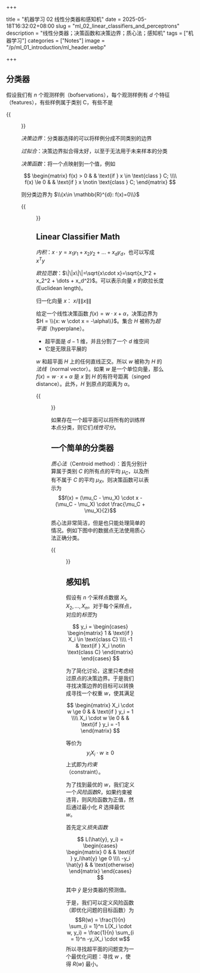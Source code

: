 +++

title = "机器学习 02 线性分类器和感知机"
date = 2025-05-18T16:32:02+08:00
slug = "ml_02_linear_classifiers_and_perceptrons"
description = "线性分类器；决策函数和决策边界；质心法；感知机"
tags = ["机器学习"]
categories = ["Notes"]
image = "/p/ml_01_introduction/ml_header.webp"

+++

## 分类器

假设我们有 $n$ 个观测样例（bofservations），每个观测样例有 $d$ 个特征（features），有些样例属于类别 C，有些不是

{{<figure src="decision_boudaries.webp" title="不同的决策边界" width=800 >}}

<!-- ![决策边界](decision_boudaries.webp) -->

_决策边界_：分类器选择的可以将样例分成不同类别的边界

_过拟合_：决策边界拟合得太好，以至于无法用于未来样本的分类

_决策函数_：将一个点映射到一个值，例如

$$
\begin{matrix}
f(x) > 0 & & \text{if } x \in \text{class } C; \\\\
f(x) \le 0 & & \text{if } x \notin \text{class } C;
\end{matrix}
$$

则分类边界为 $\\{x\in \mathbb{R}^{d}: f(x)=0\\}$

{{<figure src="dc_2.webp" title="分类边界" width=400 >}}

## Linear Classifier Math

_内积_：$x\cdot y = x_1y_1+x_2y_2+\dots + x_dy_d$，也可以写成 $x^Ty$

_欧拉范数_：$\|\|x\|\|=\sqrt{x\cdot x}=\sqrt{x_1^2 + x_2^2 + \dots + x_d^2}$。可以表示向量 $x$ 的欧拉长度 (Euclidean length)。

归一化向量 $x$： ${x}/{\|\|x\|\|}$

给定一个线性决策函数 $f(x) = w \cdot x + \alpha$，决策边界为 $H = \\{x: w \cdot x = -\alpha\\}$。集合 $H$ 被称为*超平面*（hyperplane）。

- 超平面是 $d-1$ 维，并且分割了一个 $d$ 维空间
- 它是无限且平展的

$w$ 和超平面 $H$ 上的任何直线正交。所以 $w$ 被称为 $H$ 的*法线*（normal vector）。如果 $w$ 是一个单位向量，那么 $f(x) = w \cdot x + \alpha$ 是 $x$ 到 $H$ 的有符号距离（singed distance）。此外，$H$ 到原点的距离为 $\alpha$。

{{<figure src="normal_vector.webp" title="平面的法线" width=400 >}}

如果存在一个超平面可以将所有的训练样本点分类，则它们*线性可分*。

## 一个简单的分类器

_质心法_（Centroid method）：首先分别计算属于类别 $C$ 的所有点的平均 $\mu_C$，以及所有不属于 $C$ 的平均 $\mu_X$。则决策函数可以表示为
$$f(x) = (\mu_C - \mu_X) \cdot x - (\mu_C - \mu_X) \cdot \frac{\mu_C + \mu_X}{2}$$

质心法非常简洁，但是也只能处理简单的情况。例如下图中的数据点无法使用质心法正确分类。

{{<figure src="centorid_method.webp" title="质心法失效的情况" width=400 >}}

## 感知机

假设有 $n$ 个采样点数据 $X_1, X_2,\dots,X_n$。对于每个采样点，对应的*标签*为

$$
y_i = \begin{cases}
\begin{matrix}
1 & \text{if } X_i \in \text{class C} \\\\
-1 & \text{if } X_i \notin \text{class C}
\end{matrix}
\end{cases}
$$

为了简化讨论，这里只考虑经过原点的决策边界。于是我们寻找决策边界的目标可以转换成寻找一个权重 $w$，使其满足

$$
\begin{matrix}
X_i \cdot w \ge 0 & & \text{if } y_i = 1 \\\\
X_i \cdot w \le 0 & & \text{if } y_i = -1
\end{matrix}
$$

等价为
$$y_iX_i\cdot w \ge 0$$
上式即为*约束*（constraint）。

为了找到最优的 $w$，我们定义一个*风险函数*$R$，如果约束被违背，则风险函数为正值，然后通过最小化 $R$ 选择最优 $w$。

首先定义*损失函数*

$$
L(\hat{y}, y_i) = \begin{cases}
\begin{matrix}
0 & & \text{if } y_i\hat{y} \ge 0 \\\\
-y_i \hat{y} & & \text{otherwise}
\end{matrix}
\end{cases}
$$

其中 $\hat{y}$ 是分类器的预测值。

于是，我们可以定义风险函数（即优化问题的目标函数）为
$$R(w) = \frac{1}{n} \sum_{i = 1}^n L(X_i \cdot w, y_i) = \frac{1}{n} \sum_{i = 1}^n -y_iX_i \cdot w$$
所以寻找超平面的问题变为一个最优化问题：寻找 $w$ ，使得 $R(w)$ 最小。
